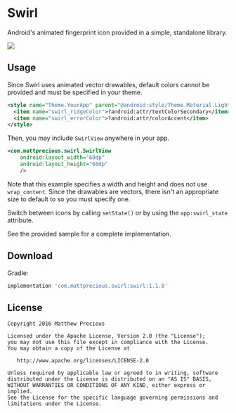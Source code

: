 Swirl
======

Android's animated fingerprint icon provided in a simple, standalone library.

![](images/sample.gif)


Usage
-----

Since Swirl uses animated vector drawables, default colors cannot be provided and must be specified
in your theme.

```xml
<style name="Theme.YourApp" parent="@android:style/Theme.Material.Light">
  <item name="swirl_ridgeColor">?android:attr/textColorSecondary</item>
  <item name="swirl_errorColor">?android:attr/colorAccent</item>
</style>
```

Then, you may include `SwirlView` anywhere in your app.

```xml
<com.mattprecious.swirl.SwirlView
    android:layout_width="60dp"
    android:layout_height="60dp"
    />
```

Note that this example specifies a width and height and does not use `wrap_content`. Since the
drawables are vectors, there isn't an appropriate size to default to so you must specify one.

Switch between icons by calling `setState()` or by using the `app:swirl_state` attribute.

See the provided sample for a complete implementation.


Download
--------

Gradle:

```groovy
implementation 'com.mattprecious.swirl:swirl:1.1.0'
```


License
--------

    Copyright 2016 Matthew Precious

    Licensed under the Apache License, Version 2.0 (the "License");
    you may not use this file except in compliance with the License.
    You may obtain a copy of the License at

       http://www.apache.org/licenses/LICENSE-2.0

    Unless required by applicable law or agreed to in writing, software
    distributed under the License is distributed on an "AS IS" BASIS,
    WITHOUT WARRANTIES OR CONDITIONS OF ANY KIND, either express or implied.
    See the License for the specific language governing permissions and
    limitations under the License.

